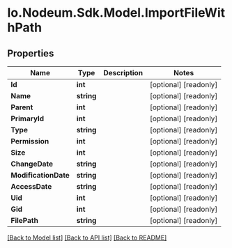 # Io.Nodeum.Sdk.Model.ImportFileWithPath
## Properties

Name | Type | Description | Notes
------------ | ------------- | ------------- | -------------
**Id** | **int** |  | [optional] [readonly] 
**Name** | **string** |  | [optional] [readonly] 
**Parent** | **int** |  | [optional] [readonly] 
**PrimaryId** | **int** |  | [optional] [readonly] 
**Type** | **string** |  | [optional] [readonly] 
**Permission** | **int** |  | [optional] [readonly] 
**Size** | **int** |  | [optional] [readonly] 
**ChangeDate** | **string** |  | [optional] [readonly] 
**ModificationDate** | **string** |  | [optional] [readonly] 
**AccessDate** | **string** |  | [optional] [readonly] 
**Uid** | **int** |  | [optional] [readonly] 
**Gid** | **int** |  | [optional] [readonly] 
**FilePath** | **string** |  | [optional] [readonly] 

[[Back to Model list]](../README.md#documentation-for-models) [[Back to API list]](../README.md#documentation-for-api-endpoints) [[Back to README]](../README.md)

